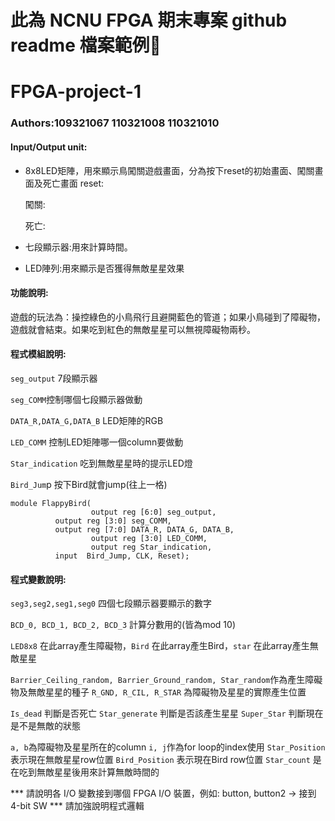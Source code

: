 # 此為 NCNU FPGA 期末專案 github readme 檔案範例:memo:

# FPGA-project-1
### Authors:109321067 110321008 110321010 

#### Input/Output unit:<br>
* 8x8LED矩陣，用來顯示鳥闖關遊戲畫面，分為按下reset的初始畫面、闖關畫面及死亡畫面 
  reset:
  
  闖關:
  
  死亡:
 

* 七段顯示器:用來計算時間。

* LED陣列:用來顯示是否獲得無敵星星效果


#### 功能說明:<br>
遊戲的玩法為：操控綠色的小鳥飛行且避開藍色的管道；如果小鳥碰到了障礙物，遊戲就會結束。如果吃到紅色的無敵星星可以無視障礙物兩秒。

#### 程式模組說明:<br>
`seg_output` 7段顯示器

`seg_COMM`控制哪個七段顯示器做動

`DATA_R,DATA_G,DATA_B` LED矩陣的RGB

`LED_COMM` 控制LED矩陣哪一個column要做動

`Star_indication` 吃到無敵星星時的提示LED燈

`Bird_Jum`p 按下Bird就會jump(往上一格)

```
module FlappyBird(
                  output reg [6:0] seg_output,
		  output reg [3:0] seg_COMM,
		  output reg [7:0] DATA_R, DATA_G, DATA_B,
                  output reg [3:0] LED_COMM,
                  output reg Star_indication,
		  input  Bird_Jump, CLK, Reset);
```

#### 程式變數說明:<br>
`seg3,seg2,seg1,seg0` 四個七段顯示器要顯示的數字

`BCD_0, BCD_1, BCD_2, BCD_3` 計算分數用的(皆為mod 10)

`LED8x8` 在此array產生障礙物，`Bird` 在此array產生Bird，`star` 在此array產生無敵星星

`Barrier_Ceiling_random, Barrier_Ground_random, Star_random`作為產生障礙物及無敵星星的種子
`R_GND, R_CIL, R_STAR` 為障礙物及星星的實際產生位置

`Is_dead` 判斷是否死亡
`Star_generate` 判斷是否該產生星星
`Super_Star` 判斷現在是不是無敵的狀態

`a, b`為障礙物及星星所在的column
`i, j`作為for loop的index使用
`Star_Position` 表示現在無敵星星row位置
`Bird_Position` 表示現在Bird row位置
`Star_count` 是在吃到無敵星星後用來計算無敵時間的


*** 請說明各 I/O 變數接到哪個 FPGA I/O 裝置，例如: button, button2 -> 接到 4-bit SW
*** 請加強說明程式邏輯


